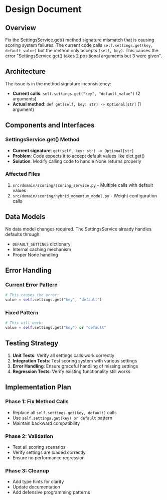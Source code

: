 # Design Document

## Overview

Fix the SettingsService.get() method signature mismatch that is causing scoring system failures. The current code calls `self.settings.get(key, default_value)` but the method only accepts `(self, key)`. This causes the error "SettingsService.get() takes 2 positional arguments but 3 were given".

## Architecture

The issue is in the method signature inconsistency:
- **Current calls**: `self.settings.get("key", "default_value")` (2 arguments)
- **Actual method**: `def get(self, key: str) -> Optional[str]` (1 argument)

## Components and Interfaces

### SettingsService.get() Method
- **Current signature**: `get(self, key: str) -> Optional[str]`
- **Problem**: Code expects it to accept default values like dict.get()
- **Solution**: Modify calling code to handle None returns properly

### Affected Files
1. `src/domain/scoring/scoring_service.py` - Multiple calls with default values
2. `src/domain/scoring/hybrid_momentum_model.py` - Weight configuration calls

## Data Models

No data model changes required. The SettingsService already handles defaults through:
- `DEFAULT_SETTINGS` dictionary
- Internal caching mechanism
- Proper None handling

## Error Handling

### Current Error Pattern
```python
# This causes the error:
value = self.settings.get("key", "default")
```

### Fixed Pattern
```python
# This will work:
value = self.settings.get("key") or "default"
```

## Testing Strategy

1. **Unit Tests**: Verify all settings calls work correctly
2. **Integration Tests**: Test scoring system with various settings
3. **Error Handling**: Ensure graceful handling of missing settings
4. **Regression Tests**: Verify existing functionality still works

## Implementation Plan

### Phase 1: Fix Method Calls
- Replace all `self.settings.get(key, default)` calls
- Use `self.settings.get(key) or default` pattern
- Maintain backward compatibility

### Phase 2: Validation
- Test all scoring scenarios
- Verify settings are loaded correctly
- Ensure no performance regression

### Phase 3: Cleanup
- Add type hints for clarity
- Update documentation
- Add defensive programming patterns